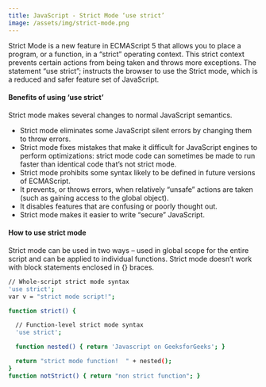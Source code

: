 ```yaml
---
title: JavaScript - Strict Mode ‘use strict’
image: /assets/img/strict-mode.png
---
```


Strict Mode is a new feature in ECMAScript 5 that allows you to place a program, or a function, in a “strict” operating context. This strict context prevents certain actions from being taken and throws more exceptions. The statement “use strict”; instructs the browser to use the Strict mode, which is a reduced and safer feature set of JavaScript.

#### Benefits of using ‘use strict’ 
Strict mode makes several changes to normal JavaScript semantics.

- Strict mode eliminates some JavaScript silent errors by changing them to throw errors.
- Strict mode fixes mistakes that make it difficult for JavaScript engines to perform optimizations: strict mode code can sometimes be made to run faster than identical code that’s not strict mode.
- Strict mode prohibits some syntax likely to be defined in future versions of ECMAScript.
- It prevents, or throws errors, when relatively “unsafe” actions are taken (such as gaining access to the global object).
- It disables features that are confusing or poorly thought out.
- Strict mode makes it easier to write “secure” JavaScript.

#### How to use strict mode
Strict mode can be used in two ways – used in global scope for the entire script and can be applied to individual functions. Strict mode doesn’t work with block statements enclosed in {} braces.

```sh
// Whole-script strict mode syntax
'use strict';
var v = "strict mode script!";
```

```sh
function strict() {

  // Function-level strict mode syntax
  'use strict';

  function nested() { return 'Javascript on GeeksforGeeks'; }

  return "strict mode function!  " + nested();
}
function notStrict() { return "non strict function"; }
```
